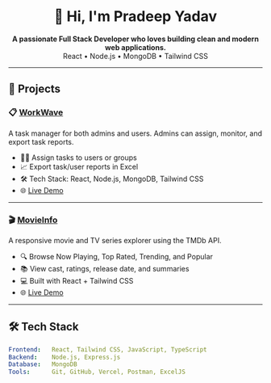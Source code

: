 <h1 align="center">👋 Hi, I'm Pradeep Yadav</h1>

<p align="center">
  <b>A passionate Full Stack Developer who loves building clean and modern web applications.</b><br/>
  React • Node.js • MongoDB • Tailwind CSS
</p>

---

## 🚀 Projects

### 📋 [WorkWave](https://workwave247.vercel.app)
A task manager for both admins and users. Admins can assign, monitor, and export task reports.

- 🧑‍💼 Assign tasks to users or groups
- 📈 Export task/user reports in Excel
- 🛠️ Tech Stack: React, Node.js, MongoDB, Tailwind CSS
- 🌐 [Live Demo](https://workwave247.vercel.app)

---

### 🎬 [MovieInfo](https://movieinfo24.vercel.app)
A responsive movie and TV series explorer using the TMDb API.

- 🔍 Browse Now Playing, Top Rated, Trending, and Popular
- 📚 View cast, ratings, release date, and summaries
- 💻 Built with React + Tailwind CSS
- 🌐 [Live Demo](https://movieinfo24.vercel.app)

---

## 🛠️ Tech Stack

```yaml
Frontend:   React, Tailwind CSS, JavaScript, TypeScript
Backend:    Node.js, Express.js
Database:   MongoDB
Tools:      Git, GitHub, Vercel, Postman, ExcelJS
